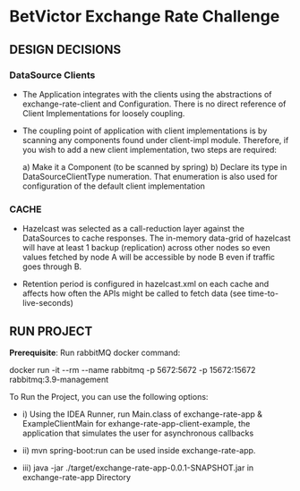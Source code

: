 # **BetVictor Exchange Rate Challenge**

## **DESIGN DECISIONS**

### **DataSource Clients**

* The Application integrates with the clients using the abstractions of exchange-rate-client
  and Configuration. There is no direct reference of Client Implementations for loosely coupling.


* The coupling point of application with client implementations is by scanning any components
  found under client-impl module. Therefore, if you wish to add a new client implementation,
  two steps are required:

  a) Make it a Component (to be scanned by spring)
  b) Declare its type in DataSourceClientType numeration. That enumeration is also used for
  configuration of the default client implementation

### **CACHE**

* Hazelcast was selected as a call-reduction layer against the DataSources to cache responses.
  The in-memory data-grid of hazelcast will have at least 1 backup (replication) across other nodes
  so even values fetched by node A will be accessible by node B even if traffic goes through B.


* Retention period is configured in hazelcast.xml on each cache and affects how often
  the APIs might be called to fetch data (see time-to-live-seconds)

## **RUN PROJECT**

**Prerequisite**: Run rabbitMQ docker command:
  
docker run -it --rm --name rabbitmq -p 5672:5672 -p 15672:15672 rabbitmq:3.9-management


To Run the Project, you can use the following options:

* i) Using the IDEA Runner, run Main.class of exchange-rate-app & ExampleClientMain for exhange-rate-app-client-example, the application that simulates the user for asynchronous callbacks

* ii) mvn spring-boot:run can be used inside exchange-rate-app.
  
* iii) java -jar ./target/exchange-rate-app-0.0.1-SNAPSHOT.jar in exchange-rate-app Directory